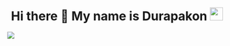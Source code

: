 <h1 align="center">Hi there 👋 My name is Durapakon <img height="30px" src="https://i.ibb.co/S7wrRnxH/264200b2-f7f1-4834-ab09-a440e8d1e97d.webp" /></h1> 
<div>
  <img src="https://redpandanetwork.org/get/files/image/galleries/28138502587_a0a020ae9a_k.jpeg" />
</div>
                            
                           

